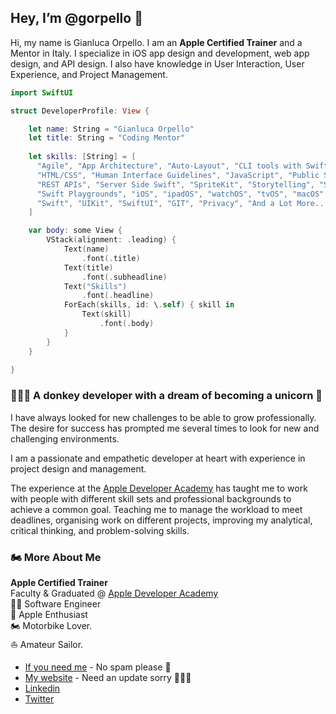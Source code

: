 ## Hey, I’m @gorpello 👋


Hi, my name is Gianluca Orpello. 
I am an **Apple Certified Trainer** and a Mentor in Italy. I specialize in iOS app design and development, web app design, and API design.
I also have knowledge in User Interaction, User Experience, and Project Management.



```swift
import SwiftUI

struct DeveloperProfile: View {

    let name: String = "Gianluca Orpello"
    let title: String = "Coding Mentor"
    
    let skills: [String] = [
      "Agile", "App Architecture", "Auto-Layout", "CLI tools with Swift", "Databases",
      "HTML/CSS", "Human Interface Guidelines", "JavaScript", "Public Speaking",
      "REST APIs", "Server Side Swift", "SpriteKit", "Storytelling", "Swift AWS Lambda Runtime",
      "Swift Playgrounds", "iOS", "ipadOS", "watchOS", "tvOS", "macOS", "WebKit",
      "Swift", "UIKit", "SwiftUI", "GIT", "Privacy", "And a Lot More..."
    ]

    var body: some View {
        VStack(alignment: .leading) {
            Text(name)
                .font(.title)
            Text(title)
                .font(.subheadline)
            Text("Skills")
                .font(.headline)
            ForEach(skills, id: \.self) { skill in
                Text(skill)
                    .font(.body)
            }
        }
    }
    
}
```

### 🧑‍💻🍿 A donkey developer with a dream of becoming a unicorn 🦄

I have always looked for new challenges to be able to grow professionally.
The desire for success has prompted me several times to look for new and challenging environments.

I am a passionate and empathetic developer at heart with experience in project design and management.

The experience at the [Apple Developer Academy](https://www.developeracademy.unina.it/en/) has taught me to work with people with different
skill sets and professional backgrounds to achieve a common goal. Teaching me to manage the workload to meet deadlines,
organising work on different projects, improving my analytical, critical thinking, and problem-solving skills.

### 🏍️ More About Me

**Apple Certified Trainer** <br>
Faculty & Graduated @ [Apple Developer Academy](https://www.developeracademy.unina.it/en/) <br>
👨‍💻 Software Engineer <br>
📲 Apple Enthusiast <br>
🏍 Motorbike Lover. <br>
⛵️ Amateur Sailor. <br>

- [If you need me](g.orpello@gmail.com) - No spam please 🙏
- [My website](https://www.gianlucaorpello.com) - Need an update sorry 👀🥺🙄
- [Linkedin](https://www.linkedin.com/in/gianlucaorpello/)
- [Twitter](https://twitter.com/GOrpello)
